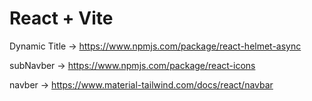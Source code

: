 # React + Vite

Dynamic Title -> https://www.npmjs.com/package/react-helmet-async

subNavber -> https://www.npmjs.com/package/react-icons

navber -> https://www.material-tailwind.com/docs/react/navbar
